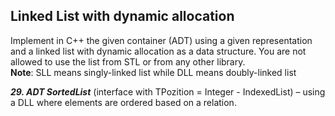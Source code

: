 ## Linked List with dynamic allocation
  
Implement in C++ the given container (ADT) using a given representation and a linked list with 
dynamic allocation as a data structure. You are not allowed to use the list from STL or from any other 
library.    
**Note**: SLL means singly-linked list while DLL means doubly-linked list  
  
**_29. ADT SortedList_** (interface with TPozition = Integer - IndexedList) – using a DLL where 
elements are ordered based on a relation.
